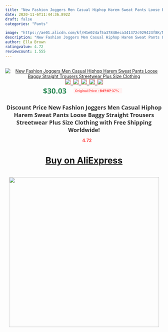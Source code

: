 ```yaml
---
title: "New Fashion Joggers Men Casual Hiphop Harem Sweat Pants Loose Baggy Straight Trousers Streetwear Plus Size  Clothing"
date: 2020-11-6T11:44:36.892Z
draft: false
categories: "Pants"

image: "https://ae01.alicdn.com/kf/H1e024af5a37840eca341372c929423f8K/New-Fashion-Joggers-Men-Casual-Hiphop-Harem-Sweat-Pants-Loose-Baggy-Straight-Trousers-Streetwear-Plus-Size.jpg"
description: "New Fashion Joggers Men Casual Hiphop Harem Sweat Pants Loose Baggy Straight Trousers Streetwear Plus Size  Clothing"
author: Ella Brown
ratingvalue: 4.72
reviewcount: 1.555
---
```

<br>
<div style="text-align: center;">
<a href="https://s.click.aliexpress.com/e/_Aeq8Ml" target="_blank" rel="nofollow noopener noreferrer"><img alt="New Fashion Joggers Men Casual Hiphop Harem Sweat Pants Loose Baggy Straight Trousers Streetwear Plus Size  Clothing" class="magnifier-image" src="https://ae01.alicdn.com/kf/H1e024af5a37840eca341372c929423f8K/New-Fashion-Joggers-Men-Casual-Hiphop-Harem-Sweat-Pants-Loose-Baggy-Straight-Trousers-Streetwear-Plus-Size.jpg_640x640.jpg">
<br>
<img style="border:1px solid salmon" src="https://ae01.alicdn.com/kf/H1e024af5a37840eca341372c929423f8K/New-Fashion-Joggers-Men-Casual-Hiphop-Harem-Sweat-Pants-Loose-Baggy-Straight-Trousers-Streetwear-Plus-Size.jpg_120x120.jpg">&nbsp;&nbsp;<img style="border:1px solid salmon" src="https://ae01.alicdn.com/kf/H99b2dce14dbd4f668533b5bb7342560fH/New-Fashion-Joggers-Men-Casual-Hiphop-Harem-Sweat-Pants-Loose-Baggy-Straight-Trousers-Streetwear-Plus-Size.jpg_120x120.jpg">&nbsp;&nbsp;<img style="border:1px solid salmon" src="https://ae01.alicdn.com/kf/H876de0f2193d4389bec4bd977b30878bM/New-Fashion-Joggers-Men-Casual-Hiphop-Harem-Sweat-Pants-Loose-Baggy-Straight-Trousers-Streetwear-Plus-Size.jpg_120x120.jpg">&nbsp;&nbsp;<img style="border:1px solid salmon" src="https://ae01.alicdn.com/kf/H388fa9314128498d9c082e14c7ffaecfy/New-Fashion-Joggers-Men-Casual-Hiphop-Harem-Sweat-Pants-Loose-Baggy-Straight-Trousers-Streetwear-Plus-Size.jpg_120x120.jpg">&nbsp;&nbsp;<img style="border:1px solid salmon" src="https://ae01.alicdn.com/kf/Hc6d237847aa94d28b48d357ac9b1d212v/New-Fashion-Joggers-Men-Casual-Hiphop-Harem-Sweat-Pants-Loose-Baggy-Straight-Trousers-Streetwear-Plus-Size.jpg_120x120.jpg"></a></div><br0>
<div style="text-align: center;"><span style="background-color: white; border: 0px; box-sizing: border-box; color: seagreen; display: inline-block; font-family: &quot;open sans&quot; , &quot;arial&quot; , &quot;helvetica&quot; , sans-serif , &quot;heiti&quot;; font-size: 24px; font-stretch: inherit; font-weight: 700; line-height: inherit; margin: 0px 10px 0px 0px; padding: 0px; vertical-align: middle;">$30.03 </span>
<span style="background: rgb(255 , 241 , 241); border-radius: 3px; border: 0px; box-sizing: border-box; color: #ff4747; display: inline-block; font-family: inherit; font-size: 12px; font-stretch: inherit; font-style: inherit; font-variant: inherit; font-weight: 600; line-height: inherit; margin: 0px; padding: 2px 5px; transform: scale(0.9); vertical-align: middle;">Original Price : <b style="text-decoration: line-through;">$47.67 </b> 37%&nbsp;&nbsp;</span></div>
<h1 style="color: #333333; display: inline-block; font-family: &quot;open sans&quot; , &quot;arial&quot; , &quot;helvetica&quot; , sans-serif , &quot;heiti&quot;; font-size: 18px; font-stretch: inherit; font-weight: 700; text-align: center;">Discount Price New Fashion Joggers Men Casual Hiphop Harem Sweat Pants Loose Baggy Straight Trousers Streetwear Plus Size  Clothing with Free Shipping Worldwide!</h1>
<div style="color: #ff4747; text-align: center;">
<img src="https://4.bp.blogspot.com/-M0ZcTcb-5uY/XleCXlxnR4I/AAAAAAAAAEc/OrjgMkXV1oMQFaCRZj5HQwOCBcu3w1FegCPcBGAYYCw/s1600/star.png" style="height: 15px;">&nbsp;<b>4.72</b></div>
<div class="button_cont" align="center"><a class="buynow_a" href="https://s.click.aliexpress.com/e/_Aeq8Ml" target="_blank" rel="nofollow noopener noreferrer"><H1>Buy on AliExpress</H1></a></div><br>
<div class="separator" style="clear: both; text-align: center;">
<img src="https://lh3.googleusercontent.com/-pTy5HemUv9M/XlePHvY0dAI/AAAAAAAAAE4/0nX5iRUoIWY8eMW9Dpxeirr157OZliDIgCLcBGAsYHQ/s1600/badge.gif" width="480">
</div>
